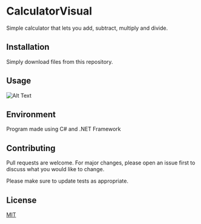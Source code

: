 # CalculatorVisual

Simple calculator that lets you add, subtract, multiply and divide.

## Installation

Simply download files from this repository.

## Usage
![Alt Text](http://g.recordit.co/ERnJlhqCHE.gif)


## Environment

Program made using C# and .NET Framework

## Contributing
Pull requests are welcome. For major changes, please open an issue first to discuss what you would like to change.

Please make sure to update tests as appropriate.

## License
[MIT](https://choosealicense.com/licenses/mit/)
